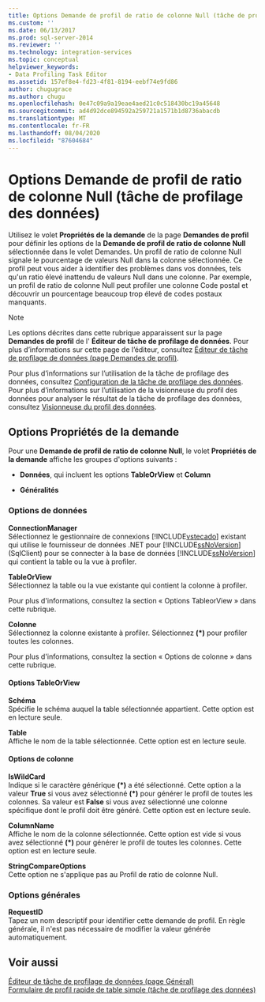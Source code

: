 ```yaml
---
title: Options Demande de profil de ratio de colonne Null (tâche de profilage des données) | Microsoft Docs
ms.custom: ''
ms.date: 06/13/2017
ms.prod: sql-server-2014
ms.reviewer: ''
ms.technology: integration-services
ms.topic: conceptual
helpviewer_keywords:
- Data Profiling Task Editor
ms.assetid: 157ef8e4-fd23-4f81-8194-eebf74e9fd86
author: chugugrace
ms.author: chugu
ms.openlocfilehash: 0e47c09a9a19eae4aed21c0c518430bc19a45648
ms.sourcegitcommit: ad4d92dce894592a259721a1571b1d8736abacdb
ms.translationtype: MT
ms.contentlocale: fr-FR
ms.lasthandoff: 08/04/2020
ms.locfileid: "87604684"
---
```

# <a name="column-null-ratio-profile-request-options-data-profiling-task"></a>Options Demande de profil de ratio de colonne Null (tâche de profilage des données)
  Utilisez le volet **Propriétés de la demande** de la page **Demandes de profil** pour définir les options de la **Demande de profil de ratio de colonne Null** sélectionnée dans le volet Demandes. Un profil de ratio de colonne Null signale le pourcentage de valeurs Null dans la colonne sélectionnée. Ce profil peut vous aider à identifier des problèmes dans vos données, tels qu'un ratio élevé inattendu de valeurs Null dans une colonne. Par exemple, un profil de ratio de colonne Null peut profiler une colonne Code postal et découvrir un pourcentage beaucoup trop élevé de codes postaux manquants.  
  
> [!NOTE]  
>  Les options décrites dans cette rubrique apparaissent sur la page **Demandes de profil** de l' **Éditeur de tâche de profilage de données**. Pour plus d’informations sur cette page de l’éditeur, consultez [Éditeur de tâche de profilage de données &#40;page Demandes de profil&#41;](data-profiling-task-editor-profile-requests-page.md).  
  
 Pour plus d’informations sur l’utilisation de la tâche de profilage des données, consultez [Configuration de la tâche de profilage des données](data-profiling-task.md). Pour plus d’informations sur l’utilisation de la visionneuse du profil des données pour analyser le résultat de la tâche de profilage des données, consultez [Visionneuse du profil des données](data-profile-viewer.md).  
  
## <a name="request-properties-options"></a>Options Propriétés de la demande  
 Pour une **Demande de profil de ratio de colonne Null**, le volet **Propriétés de la demande** affiche les groupes d'options suivants :  
  
-   **Données**, qui incluent les options **TableOrView** et **Column**  
  
-   **Généralités**  
  
### <a name="data-options"></a>Options de données  
 **ConnectionManager**  
 Sélectionnez le gestionnaire de connexions [!INCLUDE[vstecado](../../includes/vstecado-md.md)] existant qui utilise le fournisseur de données .NET pour [!INCLUDE[ssNoVersion](../../includes/ssnoversion-md.md)] (SqlClient) pour se connecter à la base de données [!INCLUDE[ssNoVersion](../../includes/ssnoversion-md.md)] qui contient la table ou la vue à profiler.  
  
 **TableOrView**  
 Sélectionnez la table ou la vue existante qui contient la colonne à profiler.  
  
 Pour plus d'informations, consultez la section « Options TableorView » dans cette rubrique.  
  
 **Colonne**  
 Sélectionnez la colonne existante à profiler. Sélectionnez **(\*)** pour profiler toutes les colonnes.  
  
 Pour plus d'informations, consultez la section « Options de colonne » dans cette rubrique.  
  
#### <a name="tableorview-options"></a>Options TableOrView  
 **Schéma**  
 Spécifie le schéma auquel la table sélectionnée appartient. Cette option est en lecture seule.  
  
 **Table**  
 Affiche le nom de la table sélectionnée. Cette option est en lecture seule.  
  
#### <a name="column-options"></a>Options de colonne  
 **IsWildCard**  
 Indique si le caractère générique **(\*)** a été sélectionné. Cette option a la valeur **True** si vous avez sélectionné **(\*)** pour générer le profil de toutes les colonnes. Sa valeur est **False** si vous avez sélectionné une colonne spécifique dont le profil doit être généré. Cette option est en lecture seule.  
  
 **ColumnName**  
 Affiche le nom de la colonne sélectionnée. Cette option est vide si vous avez sélectionné **(\*)** pour générer le profil de toutes les colonnes. Cette option est en lecture seule.  
  
 **StringCompareOptions**  
 Cette option ne s'applique pas au Profil de ratio de colonne Null.  
  
### <a name="general-options"></a>Options générales  
 **RequestID**  
 Tapez un nom descriptif pour identifier cette demande de profil. En règle générale, il n'est pas nécessaire de modifier la valeur générée automatiquement.  
  
## <a name="see-also"></a>Voir aussi  
 [Éditeur de tâche de profilage de données &#40;page Général&#41;](../general-page-of-integration-services-designers-options.md)   
 [Formulaire de profil rapide de table simple &#40;tâche de profilage des données&#41;](single-table-quick-profile-form-data-profiling-task.md)  
  
  
